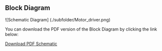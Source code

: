 ## Block Diagram


![Schematic Diagram] (./subfolder/Motor_driver.png)

You can download the PDF version of the Block Diagram by clicking the link below:

[Download PDF Schematic](./path/to/your-schematic.pdf)


